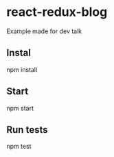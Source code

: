 # react-redux-blog
Example made for dev talk

## Instal
npm install

## Start
npm start

## Run tests
npm test

